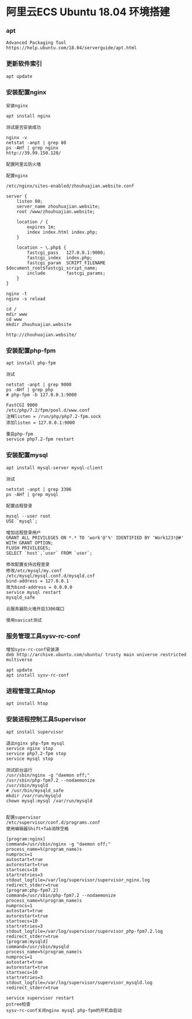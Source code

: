 # 阿里云ECS Ubuntu 18.04 环境搭建

### apt

    Advanced Packaging Tool
    https://help.ubuntu.com/18.04/serverguide/apt.html

### 更新软件索引

    apt update
    
### 安装配置nginx

    安装nginx

    apt install nginx
    
    测试是否安装成功
    
    nginx -v
    netstat -anpt | grep 80
    ps -AHf | grep nginx 
    http://39.99.150.120/
    
    配置阿里云防火墙
    
    配置nginx
    
    /etc/nginx/sites-enabled/zhouhuajian.website.conf
    
    server {
        listen 80;
        server_name zhouhuajian.website;
        root /www/zhouhuajian.website;

        location / {
            expires 1m;
            index index.html index.php;
        }

        location ~ \.php$ {
            fastcgi_pass   127.0.0.1:9000;
            fastcgi_index  index.php;
            fastcgi_param  SCRIPT_FILENAME  $document_root$fastcgi_script_name;
            include        fastcgi_params;
        }
    }
    
    nginx -t 
    nginx -s reload
    
    cd / 
    mdir www 
    cd www 
    mkdir zhouhuajian.website
    
    http://zhouhuajian.website/

### 安装配置php-fpm

    apt install php-fpm
    
    测试
    
    netstat -anpt | grep 9000
    ps -AHf | grep php
    # php-fpm -b 127.0.0.1:9000
    
    FastCGI 9000
    /etc/php/7.2/fpm/pool.d/www.conf
    注释listen = /run/php/php7.2-fpm.sock
    添加listen = 127.0.0.1:9000
    
    重启php-fpm
    service php7.2-fpm restart
    
### 安装配置mysql 

    apt install mysql-server mysql-client
    
    测试
    
    netstat -anpt | grep 3306
    ps -AHf | grep mysql
    
    配置远程登录
    
    mysql --user root
    USE `mysql`;
    
    增加远程登录用户
    GRANT ALL PRIVILEGES ON *.* TO 'work'@'%' IDENTIFIED BY 'Work123!@#' WITH GRANT OPTION;
    FLUSH PRIVILEGES;
    SELECT `host`,`user` FROM `user`;
    
    修改配置支持远程登录
    修改/etc/mysql/my.conf
    /etc/mysql/mysql.conf.d/mysqld.cnf
    bind-address = 127.0.0.1
    改为bind-address = 0.0.0.0
    service mysql restart
    mysqld_safe 
    
    云服务器防火墙开启3306端口
   
    使用navicat测试
    
### 服务管理工具sysv-rc-conf

    增加sysv-rc-conf安装源
    deb http://archive.ubuntu.com/ubuntu/ trusty main universe restricted multiverse
    
    apt update
    apt install sysv-rc-conf
    
### 进程管理工具htop

    apt install htop
    
### 安装进程控制工具Supervisor

    apt install supervisor
    
    退出nginx php-fpm mysql 
    service nginx stop
    service php7.2-fpm stop
    service mysql stop
    
    测试前台运行
    /usr/sbin/nginx -g "daemon off;"
    /usr/sbin/php-fpm7.2 --nodaemonize
    /usr/sbin/mysqld
    # /usr/bin/mysqld_safe
    mkdir /var/run/mysqld
    chown mysql:mysql /var/run/mysqld
    
    
    配置supervisor
    /etc/supervisor/conf.d/programs.conf
    使用编辑器Shift+Tab消除空格
    
    [program:nginx]
    command=/usr/sbin/nginx -g "daemon off;"
    process_name=%(program_name)s
    numprocs=1
    autostart=true
    autorestart=true
    startsecs=10
    startretries=3
    stdout_logfile=/var/log/supervisor/supervisor_nginx.log
    redirect_stderr=true
    [program:php-fpm7.2]
    command=/usr/sbin/php-fpm7.2 --nodaemonize
    process_name=%(program_name)s
    numprocs=1
    autostart=true
    autorestart=true
    startsecs=10
    startretries=3
    stdout_logfile=/var/log/supervisor/supervisor_php-fpm7.2.log
    redirect_stderr=true
    [program:mysqld]
    command=/usr/sbin/mysqld
    process_name=%(program_name)s
    numprocs=1
    autostart=true
    autorestart=true
    startsecs=10
    startretries=3
    stdout_logfile=/var/log/supervisor/supervisor_mysqld.log
    redirect_stderr=true
    
    service supervisor restart
    pstree检查
    sysv-rc-conf关闭nginx mysql php-fpm的开机自启动
    
    
